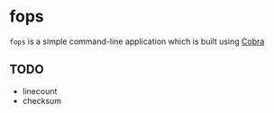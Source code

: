 # fops

`fops` is a simple command-line application which is built using [Cobra](https://github.com/spf13/cobra)

## TODO

- linecount
- checksum